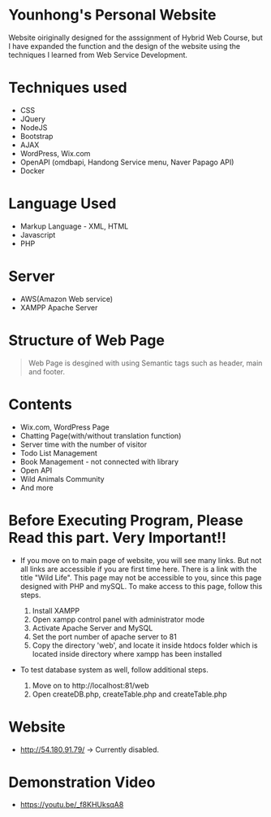 # Younhong's Personal Website
Website oiriginally designed for the asssignment of Hybrid Web Course, but I have expanded the function and the design of the website using the techniques I learned from Web Service Development.

# Techniques used
* CSS
* JQuery
* NodeJS
* Bootstrap
* AJAX
* WordPress, Wix.com
* OpenAPI (omdbapi, Handong Service menu, Naver Papago API)
* Docker

# Language Used
* Markup Language - XML, HTML
* Javascript
* PHP

# Server
* AWS(Amazon Web service)
* XAMPP Apache Server

# Structure of Web Page
> Web Page is desgined with using Semantic tags such as header, main and footer.

# Contents
* Wix.com, WordPress Page
* Chatting Page(with/without translation function)
* Server time with the number of visitor
* Todo List Management
* Book Management - not connected with library
* Open API
* Wild Animals Community
* And more

# Before Executing Program, Please Read this part. Very Important!!
* If you move on to main page of website, you will see many links. But not all links are accessible if you are first time here. There is a link with the title "Wild Life". This page may not be accessible to you, since this page designed with PHP and mySQL. To make access to this page, follow this steps.
  1. Install XAMPP
  2. Open xampp control panel with administrator mode
  3. Activate Apache Server and MySQL
  4. Set the port number of apache server to 81
  5. Copy the directory 'web', and locate it inside htdocs folder which is located inside directory where xampp has been installed

* To test database system as well, follow additional steps.
  1. Move on to http://localhost:81/web
  2. Open createDB.php, createTable.php and createTable.php

# Website
* http://54.180.91.79/
-> Currently disabled.

# Demonstration Video
* https://youtu.be/_f8KHUksqA8
